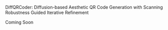 DiffQRCoder: Diffusion-based Aesthetic QR Code Generation with Scanning Robustness Guided Iterative Refinement

Coming Soon
